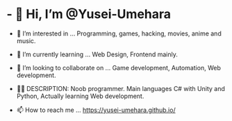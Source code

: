 # - 👋 Hi, I’m @Yusei-Umehara

- 👀 I’m interested in ... Programming, games, hacking, movies, anime and music. 
- 🌱 I’m currently learning ... Web Design, Frontend mainly.
- 💞️ I’m looking to collaborate on ... Game development, Automation, Web development.
- 🐱‍💻 DESCRIPTION:
Noob programmer.  Main languages C# with Unity and Python, Actually learning Web development.

- 📫 How to reach me ... https://yusei-umehara.github.io/

<!---
Yusei-Umehara/Yusei-Umehara is a ✨ special ✨ repository because its `README.md` (this file) appears on your GitHub profile.
You can click the Preview link to take a look at your changes.
--->
